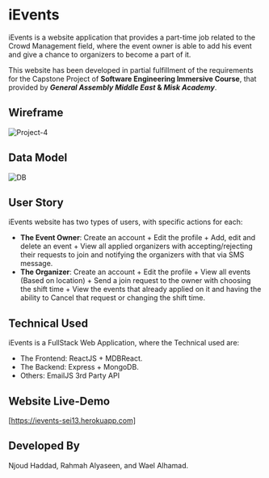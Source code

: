 # iEvents
iEvents is a website application that provides a part-time job related to the Crowd Management field, where the event owner is able to add his event and give a chance to organizers to become a part of it.

This website has been developed in partial fulfillment of the requirements for the Capstone Project of **Software Engineering Immersive Course**, that provided by **_General Assembly Middle East_ & _Misk Academy_**.

## Wireframe
![Project-4](https://media.git.generalassemb.ly/user/32526/files/1ca9f200-6b99-11eb-86d0-4761310a3f62)

## Data Model 

![DB](https://media.git.generalassemb.ly/user/32588/files/5e8c6580-6ba4-11eb-8139-bd7c9f592e14)


## User Story
iEvents website has two types of users, with specific actions for each:
* **The Event Owner**: Create an account + Edit the profile + Add, edit and delete an event + View all applied organizers with accepting/rejecting their requests to join and notifying the organizers with that via SMS message.
* **The Organizer**: Create an account + Edit the profile + View all events (Based on location) + Send a join request to the owner with choosing the shift time + View the events that already applied on it and having the ability to Cancel that request or changing the shift time.

## Technical Used 
iEvents is a FullStack Web Application, where the Technical used are:
* The Frontend: ReactJS + MDBReact.
* The Backend: Express + MongoDB.
* Others: EmailJS 3rd Party API 

## Website Live-Demo 
[https://ievents-sei13.herokuapp.com]

## Developed By
Njoud Haddad, Rahmah Alyaseen, and Wael Alhamad. 

